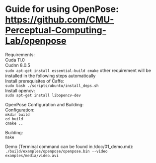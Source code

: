 # Guide for using OpenPose: https://github.com/CMU-Perceptual-Computing-Lab/openpose<br>
Requirements:<br>
Cuda 11.0<br>
Cudnn 8.0.5<br>
`sudo apt-get install essential-build cmake`
other requirement will be installed in the following steps automatically<br>
Install prerequisites of Caffe:<br>
`sudo bash ./scripts/ubuntu/install_deps.sh`<br>
Install opencv:<br>
`sudo apt-get install libopencv-dev`<br>

OpenPose Configuration and Building:<br>
Configuration:<br>
`mkdir build`<br>
`cd build`<br>
`cmake ..`<br>

Building:<br>
`make`<br>

Demo (Terminal command can be found in /doc/01_demo.md):<br>
`./build/examples/openpose/openpose.bin --video examples/media/video.avi`<br>
